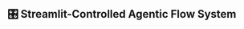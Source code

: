 ## 🎛️ Streamlit-Controlled Agentic Flow System

<moved from root ORCHESTRACTION-INTERFACE.md for cleaner structure>

<!-- Content preserved from original file. Refer to root for full content if needed. -->
